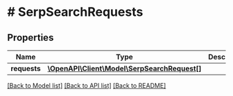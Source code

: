 # # SerpSearchRequests

## Properties

Name | Type | Description | Notes
------------ | ------------- | ------------- | -------------
**requests** | [**\OpenAPI\Client\Model\SerpSearchRequest[]**](SerpSearchRequest.md) |  | [optional]

[[Back to Model list]](../../README.md#models) [[Back to API list]](../../README.md#endpoints) [[Back to README]](../../README.md)
